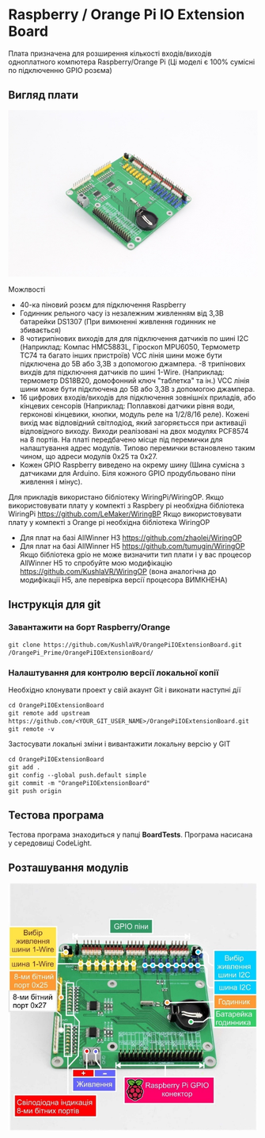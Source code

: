 # Raspberry / Orange Pi IO Extension Board

Плата призначена для розширення кількості входів/виходів одноплатного компютера Raspberry/Orange Pi (Ці моделі є 100% сумісні по підключенню GPIO розєма)

## Вигляд плати
![Board 45 deg view](https://raw.githubusercontent.com/KushlaVR/OrangePiIOExtensionBoard/master/View.jpg)


Можлвості
- 40-ка піновий розєм для підключення Raspberry
- Годинник рельного часу із незалежним живленням від 3,3В батарейки DS1307 (При вимкненні живлення годинник не збивається)
- 8 чотирипінових виходів для для підключення датчиків по шині I2C (Наприклад: Компас HMC5883L, Гіроскоп MPU6050, Термометр TC74 та багато інших пристроїв) VCC лінія шини може бути підключена до 5В або 3,3В з допомогою джампера.
-8 трипінових вихдів для підключння датчиків по шині 1-Wire. (Наприклад: термометр DS18B20, домофонний ключ "таблетка" та ін.) VCC лінія шини може бути підключена до 5В або 3,3В з допомогою джампера.
- 16 цифрових входів/виходів для підключення зовнішніх приладів, або кінцевих сенсорів (Наприклад: Поплавкові датчики рівня води, герконові кінцевики, кнопки, модуль реле на 1/2/8/16 реле).
Кожені вихід має відповідний світлодіод, який загоряєтьсся при активацїі відповідного виходу.
Виходи реалізовані на двох модулях PCF8574 на 8 портів. На платі передбачено місце під перемички для налаштування адрес модулів. Типово перемички встановлено таким чином, що адреси модулів 0x25 та 0x27.
- Кожен GPIO Raspberry виведено на окрему шину (Шина сумісна з датчиками для Arduino. Біля кожного GPIO продубльовано піни живлення і мінус).

Для прикладів використано бібліотеку WiringPi/WiringOP.
Якщо використовувати плату у компекті з Raspbery pi необхідна бібліотека WiringPi https://github.com/LeMaker/WiringBP
Якщо використовувати плату у компекті з Orange pi необхідна бібліотека WiringOP 
- Для плат на базі AllWinner H3 https://github.com/zhaolei/WiringOP
- Для плат на базі AllWinner H5 https://github.com/tumugin/WiringOP
Якщо бібліотека gpio не може визначити тип плати і у вас процесор AllWinner H5 то спробуйте мою модифікацію https://github.com/KushlaVR/WiringOP (вона аналогічна до модифікації H5, але перевірка версії процесора ВИМКНЕНА)


## Інструкція для git
### Завантажити на борт Raspberry/Orange

```
git clone https://github.com/KushlaVR/OrangePiIOExtensionBoard.git /OrangePi_Prime/OrangePiIOExtensionBoard/
```
### Налаштування для контролю версії локальної копії
Необхідно клонувати проект у свій акаунт Git і виконати наступні дії
```
cd OrangePiIOExtensionBoard
git remote add upstream  https://github.com/<YOUR_GIT_USER_NAME>/OrangePiIOExtensionBoard.git
git remote -v
```
Застосувати локальні зміни і вивантажити локальну версію у GIT
```
cd OrangePiIOExtensionBoard
git add .
git config --global push.default simple
git commit -m "OrangePiIOExtensionBoard"
git push origin
```
## Тестова програма
Тестова програма знаходиться у папці <b>BoardTests</b>. Програма насисана у середовищі CodeLight.

## Розташування модулів
![Board 45 deg view](https://raw.githubusercontent.com/KushlaVR/OrangePiIOExtensionBoard/master/Descryption.jpg)
